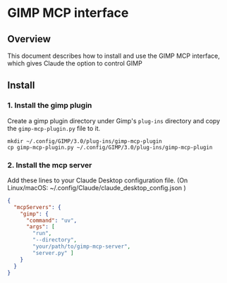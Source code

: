 # GIMP MCP interface

## Overview
This document describes how to install and use the GIMP MCP interface, which gives Claude the option to control GIMP

## Install

### 1. Install the gimp plugin
Create a gimp plugin directory under Gimp's `plug-ins` directory and copy the `gimp-mcp-plugin.py` file to it.
```
mkdir ~/.config/GIMP/3.0/plug-ins/gimp-mcp-plugin
cp gimp-mcp-plugin.py ~/.config/GIMP/3.0/plug-ins/gimp-mcp-plugin
```

### 2. Install the mcp server
Add these lines to your Claude Desktop configuration file. (On Linux/macOS: ~/.config/Claude/claude_desktop_config.json )
```json
{
  "mcpServers": {
    "gimp": {
      "command": "uv",
      "args": [
        "run",
        "--directory",
        "your/path/to/gimp-mcp-server",
        "server.py" ]
    }
  }
}
```
